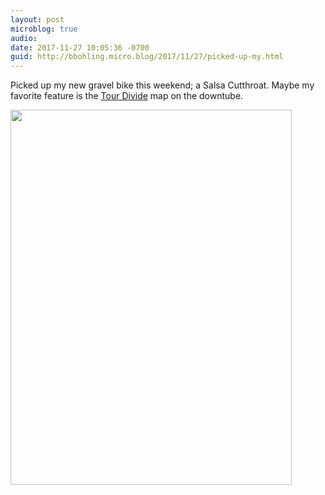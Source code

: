 ```yaml
---
layout: post
microblog: true
audio: 
date: 2017-11-27 10:05:36 -0700
guid: http://bbohling.micro.blog/2017/11/27/picked-up-my.html
---
```

Picked up my new gravel bike this weekend; a Salsa Cutthroat. Maybe my favorite feature is the [Tour Divide](https://en.wikipedia.org/wiki/Tour_Divide) map on the downtube. 

<img src="http://micro.brandonbohling.com/uploads/2017/bfe2196fbc.jpg" width="450" height="600" />

